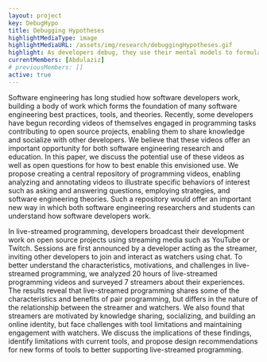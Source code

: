 ```yaml
---
layout: project
key: DebugHypo
title: Debugging Hypotheses
highlightMediaType: image
highlightMediaURL: /assets/img/research/debuggingHypotheses.gif 
highlight: As developers debug, they use their mental models to formulate hypotheses about the cause of a defect. Unfortunately, when their hypotheses are wrong, developers can waste time and get stuck gathering information that does not lead them any closer to the cause of the defect. We've conducted studies to understand how developers debug and the role of hypotheses in debugging and are exploring new forms of debugging tools which enable developers to find, use, and test relevant hypotheses from similar defects.
currentMembers: [Abdulaziz]
# previousMembers: []
active: true
---
```

Software engineering has long studied how software developers work, building a body of work which forms the foundation of many software engineering best practices, tools, and theories. Recently, some developers have begun recording videos of themselves engaged in programming tasks contributing to open source projects, enabling them to share knowledge and socialize with other developers. We believe that these videos offer an important opportunity for both software engineering research and education. In this paper, we discuss the potential use of these videos as well as open questions for how to best enable this envisioned use. We propose creating a central repository of programming videos, enabling analyzing and annotating videos to illustrate specific behaviors of interest such as asking and answering questions, employing strategies, and software engineering theories. Such a repository would offer an important new way in which both software engineering researchers and students can understand how software developers work.

In live-streamed programming, developers broadcast their development work on open source projects using streaming media such as YouTube or Twitch. Sessions are first announced by a developer acting as the streamer, inviting other developers to join and interact as watchers using chat. To better understand the characteristics, motivations, and challenges in live-streamed programming, we analyzed 20 hours of live-streamed programming videos and surveyed 7 streamers about their experiences. The results reveal that live-streamed programming shares some of the characteristics and benefits of pair programming, but differs in the nature of the relationship between the streamer and watchers. We also found that streamers are motivated by knowledge sharing, socializing, and building an online identity, but face challenges with tool limitations and maintaining engagement with watchers. We discuss the implications of these findings, identify limitations with current tools, and propose design recommendations for new forms of tools to better supporting live-streamed programming.